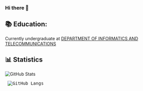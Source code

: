 ### Hi there 👋

 ## :books: Education:
Currently undergraduate at [DEPARTMENT OF INFORMATICS AND TELECOMMUNICATIONS](https://www.di.uoa.gr/en)

## :bar_chart: Statistics
![GitHub Stats](https://github-readme-stats.vercel.app/api?username=Angelos-Tsitsoli&show_icons=true&theme=radical)<pre> ![GitHub Langs](https://github-readme-stats.vercel.app/api/top-langs/?username=Angelos-Tsitsoli&layout=compact&theme=blue-green)


<!--
**Angelos-Tsitsoli/Angelos-Tsitsoli** is a ✨ _special_ ✨ repository because its `README.md` (this file) appears on your GitHub profile.

Here are some ideas to get you started:
- 🔭 I’m currently working on ..
- 🌱 I’m currently learning ...
- 👯 I’m looking to collaborate on ...
- 🤔 I’m looking for help with ...
- 💬 Ask me about ...
- 📫 How to reach me: ...
- 😄 Pronouns: ...
- ⚡ Fun fact: ...
-->
